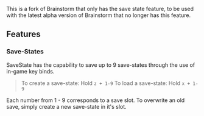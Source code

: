 This is a fork of Brainstorm that only has the save state feature, to be used with the latest alpha version of Brainstorm that no longer has this feature.

## Features
### Save-States
SaveState has the capability to save up to 9 save-states through the use of in-game key binds. 
> To create a save-state: Hold `z + 1-9`
> To load a save-state:	Hold `x + 1-9`

Each number from 1 - 9 corresponds to a save slot. To overwrite an old save, simply create a new save-state in it's slot.